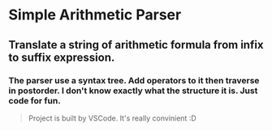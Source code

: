 Simple Arithmetic Parser
===
Translate a string of arithmetic formula from infix to suffix expression.
---
### The parser use a syntax tree. Add operators to it then traverse in postorder. I don't know exactly what the structure it is. Just code for fun.

>Project is built by VSCode. It's really convinient :D